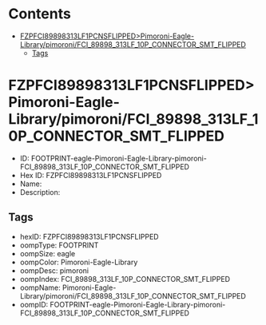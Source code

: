 



Contents
========

* [FZPFCI89898313LF1PCNSFLIPPED>Pimoroni-Eagle-Library/pimoroni/FCI_89898_313LF_10P_CONNECTOR_SMT_FLIPPED](#fzpfci89898313lf1pcnsflippedpimoroni-eagle-librarypimoronifci_89898_313lf_10p_connector_smt_flipped)
	* [Tags](#tags)

# FZPFCI89898313LF1PCNSFLIPPED>Pimoroni-Eagle-Library/pimoroni/FCI_89898_313LF_10P_CONNECTOR_SMT_FLIPPED

- ID: FOOTPRINT-eagle-Pimoroni-Eagle-Library-pimoroni-FCI_89898_313LF_10P_CONNECTOR_SMT_FLIPPED
- Hex ID: FZPFCI89898313LF1PCNSFLIPPED
- Name: 
- Description: 

## Tags

- hexID: FZPFCI89898313LF1PCNSFLIPPED
- oompType: FOOTPRINT
- oompSize: eagle
- oompColor: Pimoroni-Eagle-Library
- oompDesc: pimoroni
- oompIndex: FCI_89898_313LF_10P_CONNECTOR_SMT_FLIPPED
- oompName: Pimoroni-Eagle-Library/pimoroni/FCI_89898_313LF_10P_CONNECTOR_SMT_FLIPPED
- oompID: FOOTPRINT-eagle-Pimoroni-Eagle-Library-pimoroni-FCI_89898_313LF_10P_CONNECTOR_SMT_FLIPPED
